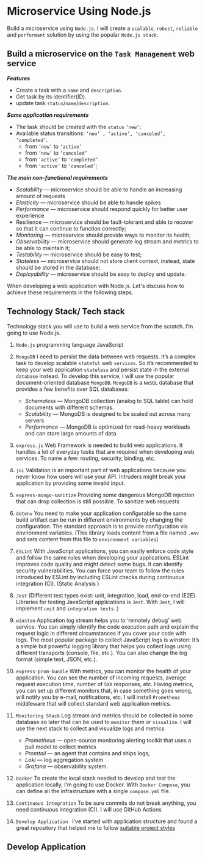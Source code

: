 # Microservice Using Node.js

Build a microservice using `Node.js`. I will create a `scalable`, `robust`, `reliable` and `performant` solution by using the popular `Node.js stack`.

## Build a microservice on the `Task Management` web service

**_Features_**

- Create a task with a `name` and `description`.
- Get task by its identifier(ID).
- update task `status`/`name`/`description`.

**_Some application requirements_**

- The task should be created with the `status` `‘new’`;
- Available status transitions: `‘new’ , ‘active’, ‘canceled’, ‘completed’`.
  - from `‘new’` to `‘active’`
  - from `‘new’` to `‘canceled’`
  - from `‘active’` to `‘completed’`
  - from `‘active’` to `‘canceled’`;

**_The main non-functional requirements_**

- _Scalability_ — microservice should be able to handle an increasing amount of requests
- _Elasticity_ — microservice should be able to handle spikes
- _Performance_ — microservice should respond quickly for better user experience
- Resilience — microservice should be fault-tolerant and able to recover so that it can continue to function correctly;
- _Monitoring_ — microservice should provide ways to monitor its health;
- _Observability_ — microservice should generate log stream and metrics to be able to maintain it;
- _Testability_ — microservice should be easy to test;
- _Stateless_ — microservice should not store client context, instead, state should be stored in the database;
- _Deployability_ — microservice should be easy to deploy and update.

When developing a web application with Node.js. Let's discuss how to achieve these requirements in the following steps.

## Technology Stack/ Tech stack

Technology stack you will use to build a web service from the scratch. I’m going to use Node.js.

1. `Node.js` programming language JavaScript
2. `MongoDB` I need to persist the data between web requests. It’s a complex task to develop scalable `stateful` web `services`. So it’s recommended to keep your web application `stateless` and persist state in the external `database` instead. To develop this service, I will use the popular document-oriented database `MongoDB`. `MongoDB` is a `NoSQL` database that provides a few benefits over SQL databases:
   - _Schemaless_ — MongoDB collection (analog to SQL table) can hold documents with different schemas.
   - _Scalability_ — MongoDB is designed to be scaled out across many servers
   - _Performance_ — MongoDB is optimized for read-heavy workloads and can store large amounts of data.
3. `express.js` Web Framework is needed to build web applications. It handles a lot of everyday tasks that are required when developing web services. To name a few: routing, security, binding, etc.
4. `joi` Validation is an important part of web applications because you never know how users will use your API. Intruders might break your application by providing some invalid input.
5. `express-mongo-sanitize` Providing some dangerous MongoDB injection that can drop collection is still possible. To sanitize web requests
6. `dotenv` You need to make your application configurable so the same build artifact can be run in different environments by changing the configuration. The standard approach is to provide configuration via environment variables. (This library loads content from a file named `.env` and sets content from this file to `environment variables`)
7. `ESLint` With JavaScript applications, you can easily enforce code style and follow the same rules when developing your applications. ESLint improves code quality and might detect some bugs. It can identify security vulnerabilities. You can force your team to follow the rules introduced by ESLint by including ESLint checks during continuous integration (CI). (Static Analysis )
8. `Jest` (Different test types exist: unit, integration, load, end-to-end (E2E). Libraries for testing JavaScript applications is `Jest`. With `Jest`, I will implement `unit` and `integration tests`. )
9. `winston` Application log stream helps you to ‘remotely debug’ web service. You can simply identify the code execution path and explain the request logic in different circumstances if you cover your code with logs. The most popular package to collect JavaScript logs is winston: It’s a simple but powerful logging library that helps you collect logs using different transports (console, file, etc.). You can also change the log format (simple text, JSON, etc.).
10. `express-prom-bundle` With metrics, you can monitor the health of your application. You can see the number of incoming requests, average request execution time, number of `5XX` responses, etc. Having metrics, you can set up different monitors that, in case something goes wrong, will notify you by e-mail, notifications, etc. I will install `Prometheus` middleware that will collect standard web application metrics.
11. `Monitoring Stack` Log stream and metrics should be collected in some database so later that can be used to `monitor` them or `visualize`. I will use the next stack to collect and visualize logs and metrics

    - _Prometheus_ — open-source monitoring alerting toolkit that uses a pull model to collect metrics
    - _Promtail_ — an agent that contains and ships logs;
    - _Loki_ — log aggregation system
    - _Grafana_ — observability system.

12. `Docker` To create the local stack needed to develop and test the application locally, I’m going to use Docker. With `Docker Compose`, you can define all the infrastructure with a single `compose.yml` file.
13. `Continuous Integration` To be sure commits do not break anything, you need continuous integration (CI). I will use GitHub Actions
14. `Develop Application ` I’ve started with application structure and found a great repository that helped me to follow [suitable project styles](https://github.com/hagopj13/node-express-boilerplate)

## Develop Application

